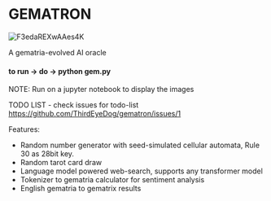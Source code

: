 # GEMATRON
![F3edaREXwAAes4K](https://github.com/ThirdEyeDog/gematron/assets/140479281/64636a3e-8529-43df-ad86-4241dbc4bfa5)

A gematria-evolved AI oracle 


#### to run -> do -> python gem.py 

NOTE: Run on a jupyter notebook to display the images

TODO LIST -  check issues for todo-list https://github.com/ThirdEyeDog/gematron/issues/1


Features:

- Random number generator with seed-simulated cellular automata, Rule 30 as 28bit key.
- Random tarot card draw
- Language model powered web-search, supports any transformer model
- Tokenizer to gematria calculator for sentiment analysis
- English gematria to gematrix results
  
  
